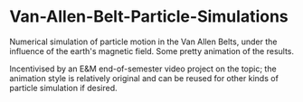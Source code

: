 # Van-Allen-Belt-Particle-Simulations
Numerical simulation of particle motion in the Van Allen Belts, under the influence of the earth's magnetic field. Some pretty animation of the results.

Incentivised by an E&M end-of-semester video project on the topic; the animation style is relatively original and can be reused for other kinds of particle simulation if desired.
